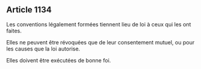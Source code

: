 Article 1134
----
Les conventions légalement formées tiennent lieu de loi à ceux qui les ont
faites.

Elles ne peuvent être révoquées que de leur consentement mutuel, ou pour les
causes que la loi autorise.

Elles doivent être exécutées de bonne foi.
